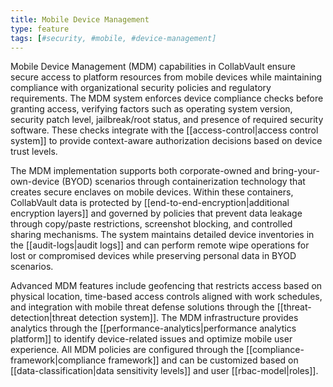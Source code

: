 ```yaml
---
title: Mobile Device Management
type: feature
tags: [#security, #mobile, #device-management]
---
```


Mobile Device Management (MDM) capabilities in CollabVault ensure secure access to platform resources from mobile devices while maintaining compliance with organizational security policies and regulatory requirements. The MDM system enforces device compliance checks before granting access, verifying factors such as operating system version, security patch level, jailbreak/root status, and presence of required security software. These checks integrate with the [[access-control|access control system]] to provide context-aware authorization decisions based on device trust levels.

The MDM implementation supports both corporate-owned and bring-your-own-device (BYOD) scenarios through containerization technology that creates secure enclaves on mobile devices. Within these containers, CollabVault data is protected by [[end-to-end-encryption|additional encryption layers]] and governed by policies that prevent data leakage through copy/paste restrictions, screenshot blocking, and controlled sharing mechanisms. The system maintains detailed device inventories in the [[audit-logs|audit logs]] and can perform remote wipe operations for lost or compromised devices while preserving personal data in BYOD scenarios.

Advanced MDM features include geofencing that restricts access based on physical location, time-based access controls aligned with work schedules, and integration with mobile threat defense solutions through the [[threat-detection|threat detection system]]. The MDM infrastructure provides analytics through the [[performance-analytics|performance analytics platform]] to identify device-related issues and optimize mobile user experience. All MDM policies are configured through the [[compliance-framework|compliance framework]] and can be customized based on [[data-classification|data sensitivity levels]] and user [[rbac-model|roles]].